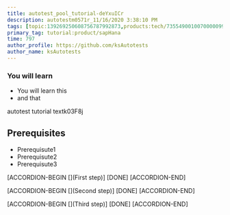 ```yaml
---
title: autotest_pool_tutorial-deYxuICr
description: autotestm0571r_11/16/2020 3:38:10 PM
tags: [topic:139269250608756787992873,products:tech/73554900100700000996,tutorial:experience/advanced]
primary_tag: tutorial:product/sapHana
time: 797
author_profile: https://github.com/ksAutotests
author_name: ksAutotests
---
```

### You will learn
- You will learn this
- and that

autotest tutorial textk03F8j

## Prerequisites
- Prerequisute1
- Prerequisute2
- Prerequisute3

[ACCORDION-BEGIN [](First step)]
[DONE]
[ACCORDION-END]

[ACCORDION-BEGIN [](Second step)]
[DONE]
[ACCORDION-END]

[ACCORDION-BEGIN [](Third step)]
[DONE]
[ACCORDION-END]

